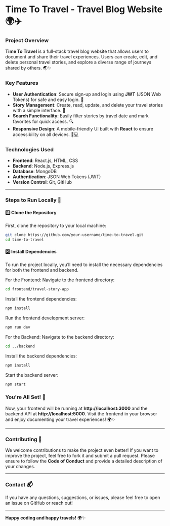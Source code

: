 # **Time To Travel - Travel Blog Website** 🌍✈️

### **Project Overview**

**Time To Travel** is a full-stack travel blog website that allows users to document and share their travel experiences. Users can create, edit, and delete personal travel stories, and explore a diverse range of journeys shared by others. 🌏✨

### **Key Features**
- **User Authentication**: Secure sign-up and login using **JWT** (JSON Web Tokens) for safe and easy login. 🔑
- **Story Management**: Create, read, update, and delete your travel stories with a simple interface. 📝
- **Search Functionality**: Easily filter stories by travel date and mark favorites for quick access. 🔍
- **Responsive Design**: A mobile-friendly UI built with **React** to ensure accessibility on all devices. 📱💻

### **Technologies Used**
- **Frontend**: React.js, HTML, CSS
- **Backend**: Node.js, Express.js
- **Database**: MongoDB
- **Authentication**: JSON Web Tokens (JWT)
- **Version Control**: Git, GitHub

---

### **Steps to Run Locally** 🚀

#### 1️⃣ **Clone the Repository**
First, clone the repository to your local machine:
```bash
git clone https://github.com/your-username/time-to-travel.git
cd time-to-travel
```
#### 2️⃣ **Install Dependencies**
To run the project locally, you’ll need to install the necessary dependencies for both the frontend and backend.

For the Frontend:
Navigate to the frontend directory:

```bash
cd frontend/travel-story-app
```

Install the frontend dependencies:
```bash
npm install
```
Run the frontend development server:
```bash
npm run dev
```
For the Backend:
Navigate to the backend directory:

```bash
cd ../backend
```

Install the backend dependencies:
```bash
npm install
```

Start the backend server:
```bash
npm start
```

### **You're All Set!** 🎉  
Now, your frontend will be running at **http://localhost:3000** and the backend API at **http://localhost:5000**. Visit the frontend in your browser and enjoy documenting your travel experiences! 🌍✨

---

### **Contributing** 🤝  
We welcome contributions to make the project even better! If you want to improve the project, feel free to fork it and submit a pull request. Please ensure to follow the **Code of Conduct** and provide a detailed description of your changes.

---

### **Contact** 📬  
If you have any questions, suggestions, or issues, please feel free to open an issue on GitHub or reach out!

---

**Happy coding and happy travels!** 🌍✨
